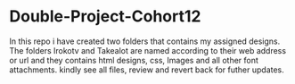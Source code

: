 # Double-Project-Cohort12
In this repo i have created two folders that contains my assigned designs. The folders Irokotv and Takealot are named according to their web address or url and they contains html designs, css, Images and all other font attachments. kindly see all files, review and revert back for futher updates.